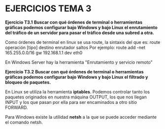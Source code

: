 ﻿# EJERCICIOS TEMA 3

**Ejercicio T3.1**
**Buscar con qué órdenes de terminal o herramientas gráficas podemos configurar bajo Windows y bajo Linux el enrutamiento del tráfico de un servidor para pasar el tráfico desde una subred a otra.**

Como órdenes de terminal en linux se usa route, la sintaxis del que es: route operación [tipo] destino enrutador saltos Por ejemplo: route add -net 165.255.0.0/16 gw 192.168.1.1 dev eth0

En Windows Server hay la herramienta "Enrutamiento y servicio remoto"

**Ejercicio T3.2**
**Buscar con qué órdenes de terminal o herramientas gráficas podemos configurar bajo Windows y bajo Linux el filtrado y bloqueo de paquetes.**

En Linux se utiliza la herramienta **iptables**. Podemos controlar tanto los paquetes originados en nuestra máquina OUTPUT, los que nos llegan INPUT y los que pasan por ella para ser encaminados a otro sitio FORWARD.

Para Windows existe la utilidad **netsh** a la que se puede acceder mediante el comando netsh.
